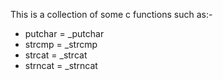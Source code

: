This is a collection of some c functions such as:-
* putchar = _putchar
* strcmp = _strcmp
* strcat = _strcat
* strncat = _strncat